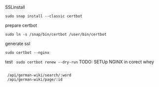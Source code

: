 SSLinstall

``` sudo snap install --classic certbot ```

prepare certbot

```sudo ln -s /snap/bin/certbot /user/bin/certbot``` 


generate ssl

```sudo certbot --nginx```

test
``` sudo certbot renew --dry-run```
TODO: SETUp NGINX in corect whey



 ``` German Wiki Doc
 
  /api/german-wiki/search/:word
  /api/german-wiki/page/:id
